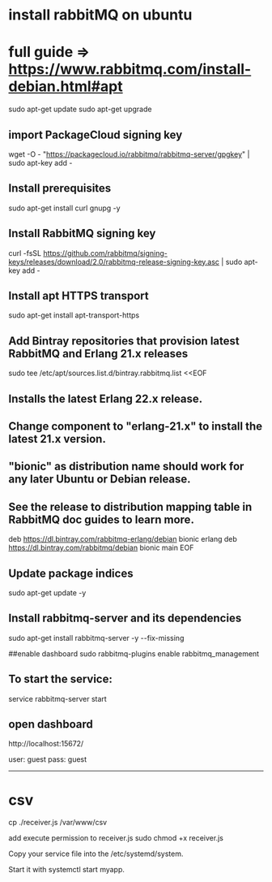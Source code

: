 # install rabbitMQ on ubuntu
# full guide => https://www.rabbitmq.com/install-debian.html#apt

sudo apt-get update
sudo apt-get upgrade


## import PackageCloud signing key
wget -O - "https://packagecloud.io/rabbitmq/rabbitmq-server/gpgkey" | sudo apt-key add -


## Install prerequisites
sudo apt-get install curl gnupg -y


## Install RabbitMQ signing key
curl -fsSL https://github.com/rabbitmq/signing-keys/releases/download/2.0/rabbitmq-release-signing-key.asc | sudo apt-key add -


## Install apt HTTPS transport
sudo apt-get install apt-transport-https




## Add Bintray repositories that provision latest RabbitMQ and Erlang 21.x releases
sudo tee /etc/apt/sources.list.d/bintray.rabbitmq.list <<EOF
## Installs the latest Erlang 22.x release.
## Change component to "erlang-21.x" to install the latest 21.x version.
## "bionic" as distribution name should work for any later Ubuntu or Debian release.
## See the release to distribution mapping table in RabbitMQ doc guides to learn more.
deb https://dl.bintray.com/rabbitmq-erlang/debian bionic erlang
deb https://dl.bintray.com/rabbitmq/debian bionic main
EOF


## Update package indices
sudo apt-get update -y



## Install rabbitmq-server and its dependencies
sudo apt-get install rabbitmq-server -y --fix-missing

##enable dashboard
sudo rabbitmq-plugins enable rabbitmq_management


## To start the service:
service rabbitmq-server start



## open dashboard
http://localhost:15672/

user: guest
pass: guest






------------------------------------------------------------
# csv
cp ./receiver.js /var/www/csv

add execute permission to receiver.js
 sudo chmod +x receiver.js

 
Copy your service file into the /etc/systemd/system.

Start it with systemctl start myapp.

